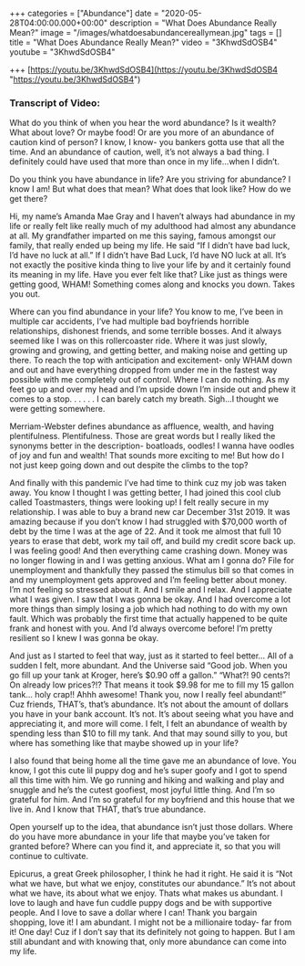 +++
categories = ["Abundance"]
date = "2020-05-28T04:00:00.000+00:00"
description = "What Does Abundance Really Mean?"
image = "/images/whatdoesabundancereallymean.jpg"
tags = []
title = "What Does Abundance Really Mean?"
video = "3KhwdSdOSB4"
youtube = "3KhwdSdOSB4"

+++
[https://youtu.be/3KhwdSdOSB4](https://youtu.be/3KhwdSdOSB4 "https://youtu.be/3KhwdSdOSB4")

### Transcript of Video:

What do you think of when you hear the word abundance? Is it wealth? What about love? Or maybe food! Or are you more of an abundance of caution kind of person? I know, I know- you bankers gotta use that all the time. And an abundance of caution, well, it’s not always a bad thing. I definitely could have used that more than once in my life…when I didn’t.

Do you think you have abundance in life? Are you striving for abundance? I know I am! But what does that mean? What does that look like? How do we get there?

Hi, my name’s Amanda Mae Gray and I haven’t always had abundance in my life or really felt like really much of my adulthood had almost any abundance at all. My grandfather imparted on me this saying, famous amongst our family, that really ended up being my life. He said “If I didn’t have bad luck, I’d have no luck at all.” If I didn’t have Bad Luck, I’d have NO luck at all. It’s not exactly the positive kinda thing to live your life by and it certainly found its meaning in my life. Have you ever felt like that? Like just as things were getting good, WHAM! Something comes along and knocks you down. Takes you out.

Where can you find abundance in your life? You know to me, I’ve been in multiple car accidents, I’ve had multiple bad boyfriends horrible relationships, dishonest friends, and some terrible bosses. And it always seemed like I was on this rollercoaster ride. Where it was just slowly, growing and growing, and getting better, and making noise and getting up there. To reach the top with anticipation and excitement- only WHAM down and out and have everything dropped from under me in the fastest way possible with me completely out of control. Where I can do nothing. As my feet go up and over my head and I’m upside down I’m inside out and phew it comes to a stop. . . . . . I can barely catch my breath. Sigh…I thought we were getting somewhere.

Merriam-Webster defines abundance as affluence, wealth, and having plentifulness. Plentifulness. Those are great words but I really liked the synonyms better in the description- boatloads, oodles! I wanna have oodles of joy and fun and wealth! That sounds more exciting to me! But how do I not just keep going down and out despite the climbs to the top?

And finally with this pandemic I’ve had time to think cuz my job was taken away. You know I thought I was getting better, I had joined this cool club called Toastmasters, things were looking up! I felt really secure in my relationship. I was able to buy a brand new car December 31st 2019. It was amazing because if you don’t know I had struggled with $70,000 worth of debt by the time I was at the age of 22. And it took me almost that full 10 years to erase that debt, work my tail off, and build my credit score back up. I was feeling good! And then everything came crashing down. Money was no longer flowing in and I was getting anxious. What am I gonna do? File for unemployment and thankfully they passed the stimulus bill so that comes in and my unemployment gets approved and I’m feeling better about money. I’m not feeling so stressed about it. And I smile and I relax. And I appreciate what I was given. I saw that I was gonna be okay. And I had overcome a lot more things than simply losing a job which had nothing to do with my own fault. Which was probably the first time that actually happened to be quite frank and honest with you. And I’d always overcome before! I’m pretty resilient so I knew I was gonna be okay.

And just as I started to feel that way, just as it started to feel better… All of a sudden I felt, more abundant. And the Universe said “Good job. When you go fill up your tank at Kroger, here’s $0.90 off a gallon.” “What?! 90 cents?! On already low prices?!? That means it took $9.98 for me to fill my 15 gallon tank… holy crap!! Ahhh awesome! Thank you, now I really feel abundant!” Cuz friends, THAT’s, that’s abundance. It’s not about the amount of dollars you have in your bank account. It’s not. It’s about seeing what you have and appreciating it, and more will come. I felt, I felt an abundance of wealth by spending less than $10 to fill my tank. And that may sound silly to you, but where has something like that maybe showed up in your life?

I also found that being home all the time gave me an abundance of love. You know, I got this cute lil puppy dog and he’s super goofy and I got to spend all this time with him. We go running and hiking and walking and play and snuggle and he’s the cutest goofiest, most joyful little thing. And I’m so grateful for him. And I’m so grateful for my boyfriend and this house that we live in. And I know that THAT, that’s true abundance.

Open yourself up to the idea, that abundance isn’t just those dollars. Where do you have more abundance in your life that maybe you’ve taken for granted before? Where can you find it, and appreciate it, so that you will continue to cultivate.

Epicurus, a great Greek philosopher, I think he had it right. He said it is “Not what we have, but what we enjoy, constitutes our abundance.” It’s not about what we have, its about what we enjoy. Thats what makes us abundant. I love to laugh and have fun cuddle puppy dogs and be with supportive people. And I love to save a dollar where I can! Thank you bargain shopping, love it! I am abundant. I might not be a millionaire today- far from it! One day! Cuz if I don’t say that its definitely not going to happen. But I am still abundant and with knowing that, only more abundance can come into my life.